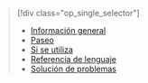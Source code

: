 > [!div class="op_single_selector"]
> * [Información general](../articles/application-insights/app-insights-analytics.md)
> * [Paseo](../articles/application-insights/app-insights-analytics-tour.md)
> * [Si se utiliza](../articles/application-insights/app-insights-analytics-using.md)
> * [Referencia de lenguaje](../articles/application-insights/app-insights-analytics-reference.md)
> * [Solución de problemas](../articles/application-insights/app-insights-analytics-troubleshooting.md)
> 
> 



<!--HONumber=Jan17_HO3-->


